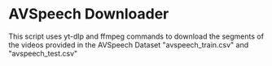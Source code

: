 # AVSpeech Downloader

This script uses yt-dlp and ffmpeg commands to download the segments of the videos provided in the AVSpeech Dataset "avspeech_train.csv" and "avspeech_test.csv"
